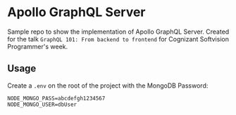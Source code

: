 # Apollo GraphQL Server

Sample repo to show the implementation of Apollo GraphQL Server.
Created for the talk `GraphQL 101: From backend to frontend` for Cognizant Softvision Programmer's week.

## Usage

Create a `.env` on the root of the project with the MongoDB Password:

```
NODE_MONGO_PASS=abcdefgh1234567
NODE_MONGO_USER=dbUser
```